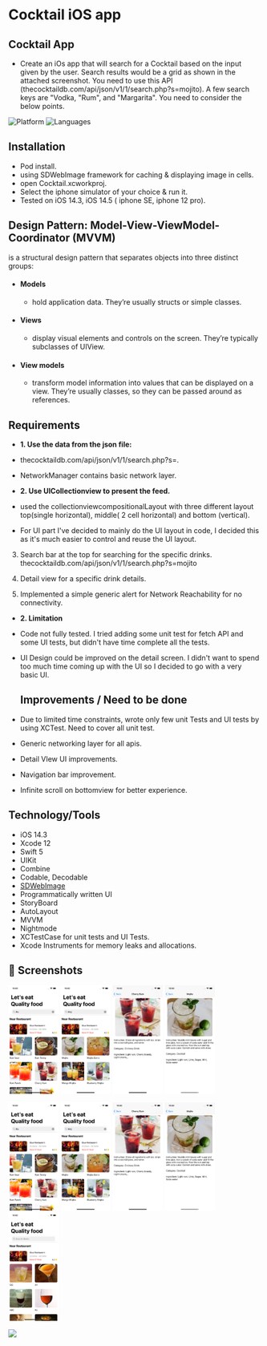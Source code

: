 # Cocktail iOS app
## Cocktail App


- Create an iOs app that will search for a Cocktail based on the input given by the user. Search results would be a grid as shown in the attached screenshot. You need to use this API (thecocktaildb.com/api/json/v1/1/search.php?s=mojito). A few search keys are "Vodka, "Rum", and "Margarita". You need to consider the below points.

![Platform](https://img.shields.io/badge/Platform-iOS-orange.svg)
![Languages](https://img.shields.io/badge/Language-Swift-orange.svg)

## Installation
- Pod install.
- using SDWebImage framework for caching & displaying image in cells.
- open Cocktail.xcworkproj. 
- Select the iphone simulator of your choice & run it. 
- Tested on iOS 14.3, iOS 14.5 ( iphone SE, iphone 12 pro).

## Design Pattern: Model-View-ViewModel-Coordinator (MVVM)
is a structural design pattern that separates objects into three distinct groups:
- #### Models 
  - hold application data. They’re usually structs or simple classes.
- #### Views 
  - display visual elements and controls on the screen. They’re typically subclasses of UIView.
- #### View models
  - transform model information into values that can be displayed on a view. They’re usually classes, so they can be passed around as references.


## Requirements

- **1. Use the data from the json file:**
- thecocktaildb.com/api/json/v1/1/search.php?s=. 
- NetworkManager contains basic network layer.

- **2. Use UICollectionview to present the
feed.**
- used the collectionviewcompositionalLayout with three different layout top(single horizontal), middle( 2 cell horizontal) and bottom (vertical).
-  For UI part I've decided to mainly do the UI layout in code, I decided this as it's much easier to control and reuse the UI layout. 

3. Search bar at the top for searching for the specific drinks.
thecocktaildb.com/api/json/v1/1/search.php?s=mojito

4. Detail view for a specific drink details.

5. Implemented a simple generic alert for Network Reachability for no connectivity.


- **2. Limitation**

- Code not fully tested. I tried adding some unit test for fetch API and some UI tests, but didn't have time  complete all the tests.

- UI Design could be improved on the detail  screen. I didn't want to spend too much time coming up with the UI so I decided to go with a very basic UI.

    
  ## Improvements / Need to be done
- Due to limited time constraints, wrote only few unit Tests and UI tests by using XCTest. Need to cover all unit test.
- Generic networking layer for all apis.
- Detail VIew UI  improvements.
- Navigation bar improvement.
- Infinite scroll on bottomview for better experience.


## Technology/Tools

- iOS 14.3
- Xcode 12
- Swift 5
- UIKit
- Combine
- Codable, Decodable
- [SDWebImage](https://github.com/SDWebImage/SDWebImage)
- Programmatically written UI
- StoryBoard
- AutoLayout
- MVVM
- Nightmode
- XCTestCase for unit tests and UI Tests.
- Xcode Instruments for memory leaks and allocations.

## 📱 Screenshots

<p float="left"> 
<img src="/Documentation/sim1.png" width="100">
<img src="/Documentation/sim2.png" width="100">
<img src="/Documentation/sim3.png" width="100">
<img src="/Documentation/sim4.png" width="100">
</p>


<p float="left"> 
<img src="/Documentation/sim1.png" width="100">
<img src="/Documentation/sim2.png" width="100">
<img src="/Documentation/sim3.png" width="100">
<img src="/Documentation/sim4.png" width="100">
<img src="/Documentation/sim5.png" width="100">
</p>

<img src="/Demo/sim5.png" width="500">

